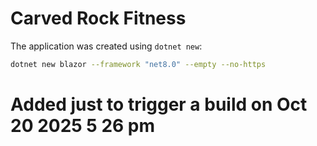 # Carved Rock Fitness

The application was created using `dotnet new`:

```bash
dotnet new blazor --framework "net8.0" --empty --no-https
```

# Added just to trigger a build on Oct 20 2025 5 26 pm
